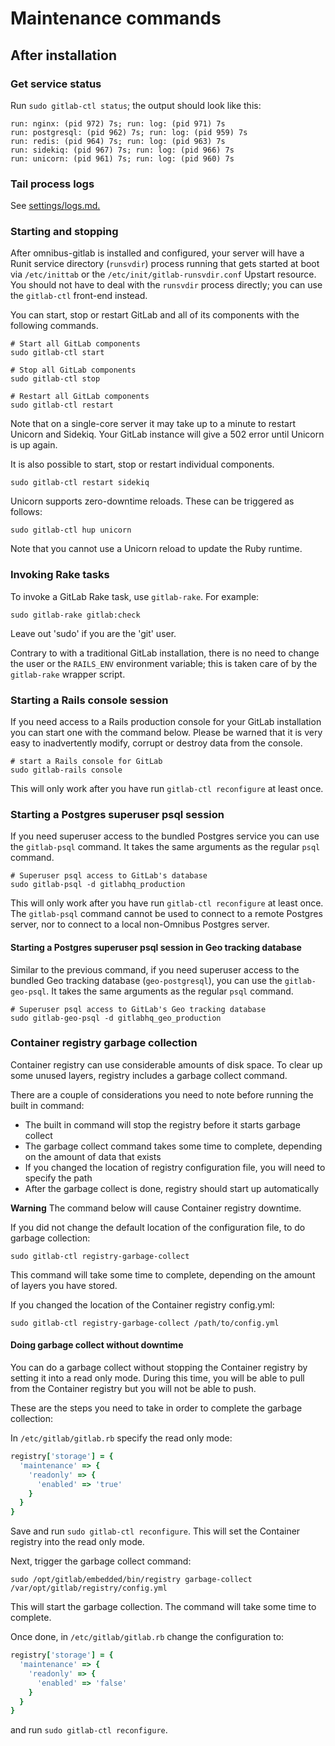# Maintenance commands

## After installation

### Get service status

Run `sudo gitlab-ctl status`; the output should look like this:

```
run: nginx: (pid 972) 7s; run: log: (pid 971) 7s
run: postgresql: (pid 962) 7s; run: log: (pid 959) 7s
run: redis: (pid 964) 7s; run: log: (pid 963) 7s
run: sidekiq: (pid 967) 7s; run: log: (pid 966) 7s
run: unicorn: (pid 961) 7s; run: log: (pid 960) 7s
```

### Tail process logs

See [settings/logs.md.](../settings/logs.md)

### Starting and stopping

After omnibus-gitlab is installed and configured, your server will have a Runit
service directory (`runsvdir`) process running that gets started at boot via
`/etc/inittab` or the `/etc/init/gitlab-runsvdir.conf` Upstart resource.  You
should not have to deal with the `runsvdir` process directly; you can use the
`gitlab-ctl` front-end instead.

You can start, stop or restart GitLab and all of its components with the
following commands.

```shell
# Start all GitLab components
sudo gitlab-ctl start

# Stop all GitLab components
sudo gitlab-ctl stop

# Restart all GitLab components
sudo gitlab-ctl restart
```

Note that on a single-core server it may take up to a minute to restart Unicorn
and Sidekiq. Your GitLab instance will give a 502 error until Unicorn is up
again.

It is also possible to start, stop or restart individual components.

```shell
sudo gitlab-ctl restart sidekiq
```

Unicorn supports zero-downtime reloads. These can be triggered as follows:

```shell
sudo gitlab-ctl hup unicorn
```

Note that you cannot use a Unicorn reload to update the Ruby runtime.

### Invoking Rake tasks

To invoke a GitLab Rake task, use `gitlab-rake`. For example:

```shell
sudo gitlab-rake gitlab:check
```

Leave out 'sudo' if you are the 'git' user.

Contrary to with a traditional GitLab installation, there is no need to change
the user or the `RAILS_ENV` environment variable; this is taken care of by the
`gitlab-rake` wrapper script.

### Starting a Rails console session

If you need access to a Rails production console for your GitLab installation
you can start one with the command below. Please be warned that it is very easy
to inadvertently modify, corrupt or destroy data from the console.

```shell
# start a Rails console for GitLab
sudo gitlab-rails console
```

This will only work after you have run `gitlab-ctl reconfigure` at least once.

### Starting a Postgres superuser psql session

If you need superuser access to the bundled Postgres service you can
use the `gitlab-psql` command. It takes the same arguments as the
regular `psql` command.

```shell
# Superuser psql access to GitLab's database
sudo gitlab-psql -d gitlabhq_production
```

This will only work after you have run `gitlab-ctl reconfigure` at
least once. The `gitlab-psql` command cannot be used to connect to a
remote Postgres server, nor to connect to a local non-Omnibus Postgres
server.

#### Starting a Postgres superuser psql session in Geo tracking database

Similar to the previous command, if you need superuser access to the bundled
Geo tracking database (`geo-postgresql`), you can use the `gitlab-geo-psql`.
It takes the same arguments as the regular `psql` command.

```shell
# Superuser psql access to GitLab's Geo tracking database
sudo gitlab-geo-psql -d gitlabhq_geo_production
```

### Container registry garbage collection

Container registry can use considerable amounts of disk space. To clear up
some unused layers, registry includes a garbage collect command.

There are a couple of considerations you need to note before running the
built in command:

* The built in command will stop the registry before it starts garbage collect
* The garbage collect command takes some time to complete, depending on the
amount of data that exists
* If you changed the location of registry configuration file, you will need to
specify the path
* After the garbage collect is done, registry should start up automatically

**Warning** The command below will cause Container registry downtime.

If you did not change the default location of the configuration file, to do
garbage collection:

```
sudo gitlab-ctl registry-garbage-collect
```

This command will take some time to complete, depending on the amount of
layers you have stored.

If you changed the location of the Container registry config.yml:

```
sudo gitlab-ctl registry-garbage-collect /path/to/config.yml
```

#### Doing garbage collect without downtime

You can do a garbage collect without stopping the Container registry by setting
it into a read only mode. During this time, you will be able to pull from
the Container registry but you will not be able to push.

These are the steps you need to take in order to complete the garbage collection:

In `/etc/gitlab/gitlab.rb` specify the read only mode:

```ruby
registry['storage'] = {
  'maintenance' => {
    'readonly' => {
      'enabled' => 'true'
    }
  }
}
```

Save and run `sudo gitlab-ctl reconfigure`. This will set the Container registry
into the read only mode.

Next, trigger the garbage collect command:

```
sudo /opt/gitlab/embedded/bin/registry garbage-collect /var/opt/gitlab/registry/config.yml
```

This will start the garbage collection. The command will take some time to complete.

Once done, in `/etc/gitlab/gitlab.rb` change the configuration to:

```ruby
registry['storage'] = {
  'maintenance' => {
    'readonly' => {
      'enabled' => 'false'
    }
  }
}
```

and run `sudo gitlab-ctl reconfigure`.
